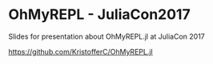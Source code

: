 # OhMyREPL - JuliaCon2017

Slides for presentation about OhMyREPL.jl at JuliaCon 2017

https://github.com/KristofferC/OhMyREPL.jl
